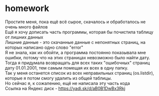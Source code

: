 # homework
Простите меня, пока ещё всё сырое, скачалось и обработалось не очень много файлов <br>
Ещё я хочу дописать часть программы, которая бы почистила таблицу от лишних данных <br>
Лишние данные - это скачанные данные с непонятных страниц, на которых написано одно слово "error" <br>
Я не знала, как их обойти, а программа постоянно показывала мне ошибки, потому что на этих страницах невозможно было найти дату. <br>
Тогда я придумала возвращать для всех таких "ошибочных" страниц дату 01.01.2001, тем самым помещая их всех в одну папку. <br>
Так у меня останется список из всех неправильных страниц (os.listdir), которые я потом смогу удалить из общей таблицы. <br>
Но сейчас я, к сожалению, ещё не написала эту часть кода <br>
Ссылка на Яндекс диск - https://yadi.sk/d/aB0B1DwBx3Rkj

